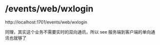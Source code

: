 # /events/web/wxlogin

http://localhost:1701/events/web/wxlogin

同理，其实这个业务不需要实时的双向通讯，所以 see 服务端到客户端的单向通讯也就够了

